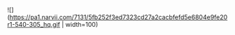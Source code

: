 ![](https://pa1.narvii.com/7131/5fb252f3ed7323cd27a2cacbfefd5e6804e9fe20r1-540-305_hq.gif | width=100)
